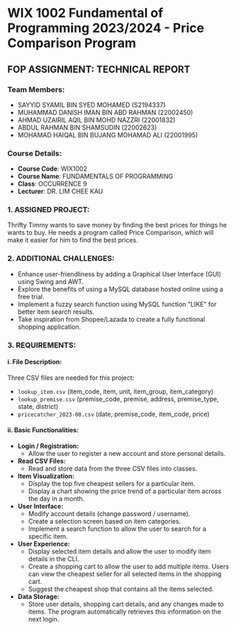 # WIX 1002 Fundamental of Programming 2023/2024 - Price Comparison Program

## FOP ASSIGNMENT: TECHNICAL REPORT

### Team Members:
- SAYYID SYAMIL BIN SYED MOHAMED (S2194337)
- MUHAMMAD DANISH IMAN BIN ABD RAHMAN (22002450)
- AHMAD UZAIRIL AQIL BIN MOHD NAZZRI (22001832)
- ABDUL RAHMAN BIN SHAMSUDIN (22002623)
- MOHAMAD HAIQAL BIN BUJANG MOHAMAD ALI (22001995)

### Course Details:
- **Course Code**: WIX1002
- **Course Name**: FUNDAMENTALS OF PROGRAMMING
- **Class**: OCCURRENCE 9
- **Lecturer**: DR. LIM CHEE KAU

### 1. ASSIGNED PROJECT:
Thrifty Timmy wants to save money by finding the best prices for things he wants to buy. He needs a program called Price Comparison, which will make it easier for him to find the best prices.

### 2. ADDITIONAL CHALLENGES:
- Enhance user-friendliness by adding a Graphical User Interface (GUI) using Swing and AWT.
- Explore the benefits of using a MySQL database hosted online using a free trial.
- Implement a fuzzy search function using MySQL function "LIKE" for better item search results.
- Take inspiration from Shopee/Lazada to create a fully functional shopping application.

### 3. REQUIREMENTS:

#### i. File Description:
Three CSV files are needed for this project:
- `lookup_item.csv` (item_code, item, unit, item_group, item_category)
- `lookup_premise.csv` (premise_code, premise, address, premise_type, state, district)
- `pricecatcher_2023-08.csv` (date, premise_code, item_code, price)

#### ii. Basic Functionalities:
- **Login / Registration:**
  - Allow the user to register a new account and store personal details.
- **Read CSV Files:**
  - Read and store data from the three CSV files into classes.
- **Item Visualization:**
  - Display the top five cheapest sellers for a particular item.
  - Display a chart showing the price trend of a particular item across the day in a month.
- **User Interface:**
  - Modify account details (change password / username).
  - Create a selection screen based on item categories.
  - Implement a search function to allow the user to search for a specific item.
- **User Experience:**
  - Display selected item details and allow the user to modify item details in the CLI.
  - Create a shopping cart to allow the user to add multiple items. Users can view the cheapest seller for all selected items in the shopping cart.
  - Suggest the cheapest shop that contains all the items selected.
- **Data Storage:**
  - Store user details, shopping cart details, and any changes made to items. The program automatically retrieves this information on the next login.



